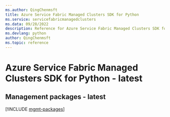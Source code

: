 ```yaml
---
ms.author: QingChenmsft
title: Azure Service Fabric Managed Clusters SDK for Python
ms.service: servicefabricmanagedclusters
ms.data: 09/28/2022
description: Reference for Azure Service Fabric Managed Clusters SDK for Python
ms.devlang: python
author: QingChenmsft
ms.topic: reference
---
```

# Azure Service Fabric Managed Clusters SDK for Python - latest

## Management packages - latest
[!INCLUDE [mgmt-packages](service-fabric-managed-clusters-mgmt-index.md)]